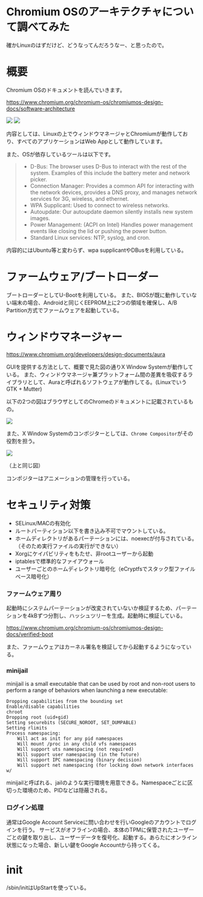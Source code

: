 Chromium OSのアーキテクチャについて調べてみた
===

確かLinuxのはずだけど、どうなってんだろうなー、と思ったので。

# 概要

Chromium OSのドキュメントを読んでいきます。

https://www.chromium.org/chromium-os/chromiumos-design-docs/software-architecture

![](https://i.imgur.com/5M5djLJ.png)
![](https://i.imgur.com/xdExw5U.png)

内容としては、Linuxの上でウィンドウマネージャとChromiumが動作しており、すべてのアプリケーションはWeb Appとして動作しています。

また、OSが依存しているツールは以下です。


>- D-Bus: The browser uses D-Bus to interact with the rest of the system. Examples of this include the battery meter and network picker. 
>- Connection Manager: Provides a common API for interacting with the network devices, provides a DNS proxy, and manages network services for 3G, wireless, and ethernet.
>- WPA Supplicant: Used to connect to wireless networks.
>- Autoupdate: Our autoupdate daemon silently installs new system images. 
>- Power Management: (ACPI on Intel) Handles power management events like closing the lid or pushing the power button. 
>- Standard Linux services: NTP, syslog, and cron.

内容的にはUbuntu等と変わらず、wpa supplicantやDBusを利用している。

# ファームウェア/ブートローダー

ブートローダーとしてU-Bootを利用している。
また、BIOSが既に動作していない端末の場合、Androidと同じくEEPROM上に2つの領域を確保し、A/B Partition方式でファームウェアを起動している。

# ウィンドウマネージャー

https://www.chromium.org/developers/design-documents/aura

GUIを提供する方法として、概要で見た図の通りX Window Systemが動作している。
また、ウィンドウマネージャ兼プラットフォーム間の差異を吸収するライブラリとして、Auraと呼ばれるソフトウェアが動作してる。(LinuxでいうGTK + Mutter)

以下の2つの図はブラウザとしてのChromeのドキュメントに記載されているもの。

![](https://i.imgur.com/CSjO3bs.png)

また、X Window Systemのコンポジターとしては、`Chrome Compositor`がその役割を担う。

![](https://i.imgur.com/tSRzhBH.png)

（上と同じ図）

コンポジターはアニメーションの管理を行っている。

# セキュリティ対策

- SELinux/MACの有効化
- ルートパーティション以下を書き込み不可でマウントしている。
- ホームディレクトリがあるパーテーションには、noexecが付与されている。（そのため実行ファイルの実行ができない）
- Xorgにケイパビリティをもたせ、非rootユーザーから起動
- iptablesで標準的なファイアウォール
- ユーザーごとのホームディレクトリ暗号化（eCryptfsでスタック型ファイルベース暗号化）

### ファームウェア周り

起動時にシステムパーテーションが改変されていないか検証するため、パーテーションを4kBずつ分割し、ハッシュツリーを生成。起動時に検証している。

https://www.chromium.org/chromium-os/chromiumos-design-docs/verified-boot

また、ファームウェアはカーネル署名を検証してから起動するようになっている。

### minijail

minijail is a small executable that can be used by root and non-root users to perform a range of behaviors when launching a new executable:

    Dropping capabilities from the bounding set
    Enable/disable capabilities
    chroot
    Dropping root (uid+gid)
    Setting securebits (SECURE_NOROOT, SET_DUMPABLE)
    Setting rlimits
    Process namespacing:
        Will act as init for any pid namespaces
        Will mount /proc in any child vfs namespaces
        Will support uts namespacing (not required)
        Will support user namespacing (in the future)
        Will support IPC namespacing (binary decision)
        Will support net namespacing (for locking down network interfaces w/
        
minijailと呼ばれる、jailのような実行環境を用意できる。Namespaceごとに区切った環境のため、PIDなどは隠蔽される。

### ログイン処理

通常はGoogle Account Serviceに問い合わせを行いGoogleのアカウントでログインを行う。
サービスがオフラインの場合、本体のTPMに保管されたユーザーごとの鍵を取り出し、ユーザーデータを復号化、起動する。あらたにオンライン状態になった場合、新しい鍵をGoogle Accountから持ってくる。

# init

/sbin/initはUpStartを使っている。
